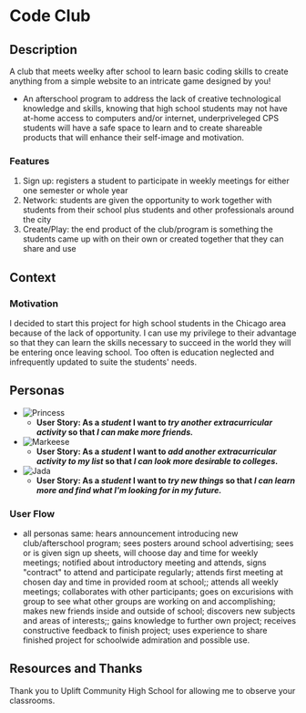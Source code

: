# Code Club

## Description
A club that meets weelky after school to learn basic coding skills to create anything from a simple website to an intricate game designed by you!
  - An afterschool program to address the lack of creative technological knowledge and skills, knowing that high school students may not have at-home access to computers and/or internet, underpriveleged CPS students will have a safe space to learn and to create shareable products that will enhance their self-image and motivation.

### Features
1. Sign up: registers a student to participate in weekly meetings for either one semester or whole year
2. Network: students are given the opportunity to work together with students from their school plus students and other professionals around the city
3. Create/Play: the end product of the club/program is something the students came up with on their own or created together that they can share and use

## Context
### Motivation
I decided to start this project for high school students in the Chicago area because of the lack of opportunity. I can use my privilege to their advantage so that they can learn the skills necessary to succeed in the world they will be entering once leaving school. Too often is education neglected and infrequently updated to suite the students' needs.

## Personas
- ![Princess](Images/Persona1.png)
  - **User Story: As a _student_ I want to _try another extracurricular activity_ so that _I can make more friends._**
- ![Markeese](Images/Persona2.png)
  - **User Story: As a _student_ I want to _add another extracurricular activity to my list_ so that _I can look more desirable to colleges._**
- ![Jada](Images/Persona3.png)
  - **User Story: As a _student_ I want to _try new things_ so that _I can learn more and find what I'm looking for in my future._**

### User Flow
- all personas same: hears announcement introducing new club/afterschool program; sees posters around school advertising; sees or is given sign up sheets, will choose day and time for weekly meetings; notified about introductory meeting and attends, signs "contract" to attend and participate regularly; attends first meeting at chosen day and time in provided room at school;; attends all weekly meetings; collaborates with other participants; goes on excurisions with group to see what other groups are working on and accomplishing; makes new friends inside and outside of school; discovers new subjects and areas of interests;; gains knowledge to further own project; receives constructive feedback to finish project; uses experience to share finished project for schoolwide admiration and possible use.

## Resources and Thanks
Thank you to Uplift Community High School for allowing me to observe your classrooms.
